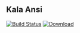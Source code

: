 ## Kala Ansi 

[![Build Status](https://travis-ci.com/Glavo/kala-base.svg?branch=master)](https://travis-ci.com/Glavo/kala-base)
[ ![Download](https://api.bintray.com/packages/glavo/maven/kala-base/images/download.svg) ](https://bintray.com/glavo/maven/kala-base/_latestVersion)


